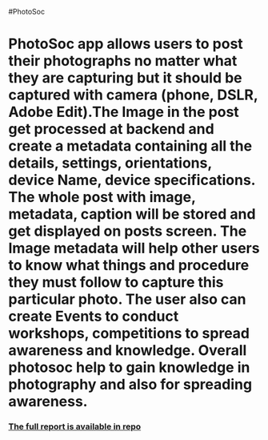 #PhotoSoc
<h1>PhotoSoc app allows users to post their photographs no matter what they are capturing but it should be captured with camera (phone, DSLR, Adobe Edit).The Image in the post get processed at backend and create a metadata containing all the details, settings, orientations, device Name, device specifications. The whole post with image, metadata, caption will be stored and get displayed on posts screen. The Image metadata will help other users to know what things and procedure they must follow to capture this particular photo. The user also can create Events to conduct workshops, competitions to spread awareness and knowledge. Overall photosoc help to gain knowledge in 
photography and also for spreading awareness.</h1>
<h3><a href="19BCB0030_VL2021220105210_PE003.pdf">The full report is available in repo</a></h3> 
